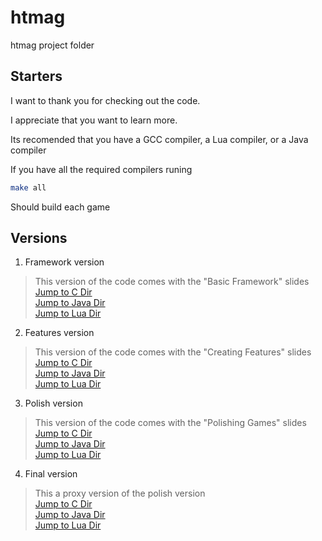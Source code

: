 # htmag
htmag project folder

## Starters
I want to thank you for checking out the code.

I appreciate that you want to learn more.

Its recomended that you have a GCC compiler, a Lua compiler, or a Java compiler

If you have all the required compilers runing
```sh
make all
```
Should build each game

## Versions
1. Framework version
>This version of the code comes with the "Basic Framework" slides \
>[Jump to C Dir](/C/final/) \
>[Jump to Java Dir](/Java/final/) \
>[Jump to Lua Dir](/Lua/final/) 

2. Features version
>This version of the code comes with the "Creating Features" slides \
>[Jump to C Dir](/C/final/) \
>[Jump to Java Dir](/Java/final/) \
>[Jump to Lua Dir](/Lua/final/) 

3. Polish version
>This version of the code comes with the "Polishing Games" slides \
>[Jump to C Dir](/C/final/) \
>[Jump to Java Dir](/Java/final/) \
>[Jump to Lua Dir](/Lua/final/) 

4. Final version
>This a proxy version of the polish version \
>[Jump to C Dir](/C/final/) \
>[Jump to Java Dir](/Java/final/) \
>[Jump to Lua Dir](/Lua/final/) 